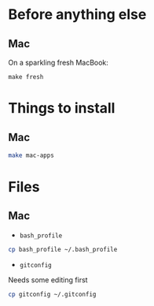 # Before anything else

## Mac

On a sparkling fresh MacBook:
```
make fresh
```

# Things to install

## Mac

```sh
make mac-apps
```

# Files

## Mac

- `bash_profile`

```sh
cp bash_profile ~/.bash_profile
```

- `gitconfig`

Needs some editing first

```sh
cp gitconfig ~/.gitconfig
```
